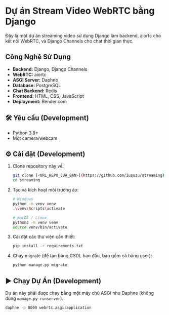 # Dự án Stream Video WebRTC bằng Django

Đây là một dự án streaming video sử dụng Django làm backend, aiortc cho kết nối WebRTC, và Django Channels cho chat thời gian thực.

## Công Nghệ Sử Dụng

* **Backend:** Django, Django Channels
* **WebRTC:** aiortc
* **ASGI Server:** Daphne
* **Database:** PostgreSQL
* **Chat Backend:** Redis
* **Frontend:** HTML, CSS, JavaScript
* **Deployment:** Render.com

## 🛠️ Yêu cầu (Development)

* Python 3.8+
* Một camera/webcam

## ⚙️ Cài đặt (Development)

1.  Clone repository này về:
    ```bash
    git clone [<URL_REPO_CUA_BAN>](https://github.com/1usuzu/streaming)
    cd streaming
    ```

2.  Tạo và kích hoạt môi trường ảo:
    ```bash
    # Windows
    python -m venv venv
    .\venv\Scripts\activate

    # macOS / Linux
    python3 -m venv venv
    source venv/bin/activate
    ```

3.  Cài đặt các thư viện cần thiết:
    ```bash
    pip install -r requirements.txt
    ```

4.  Chạy migrate (để tạo bảng CSDL ban đầu, bao gồm cả bảng user):
    ```bash
    python manage.py migrate
    ```

## ▶️ Chạy Dự Án (Development)

Dự án này phải được chạy bằng một máy chủ ASGI như Daphne (không dùng `manage.py runserver`).

```bash
daphne -p 8000 webrtc.asgi:application
